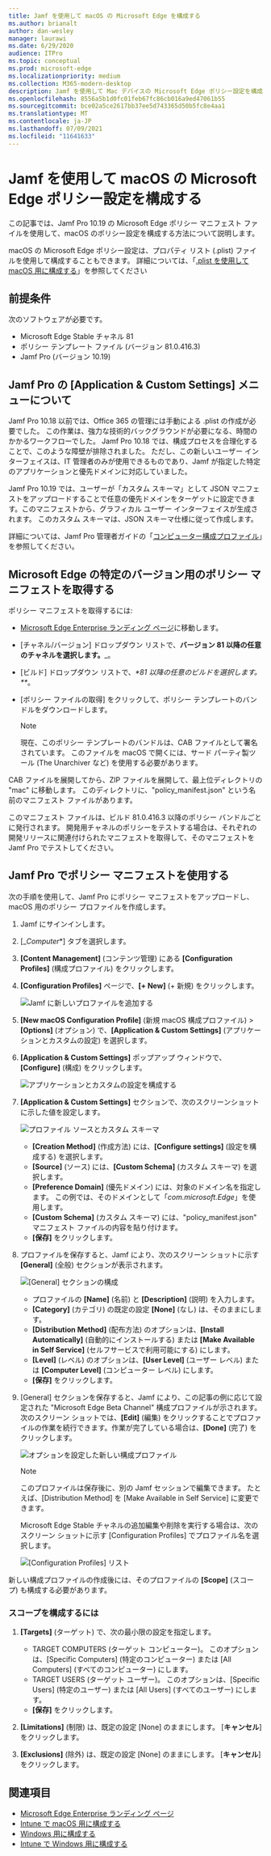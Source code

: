 ```yaml
---
title: Jamf を使用して macOS の Microsoft Edge を構成する
ms.author: brianalt
author: dan-wesley
manager: laurawi
ms.date: 6/29/2020
audience: ITPro
ms.topic: conceptual
ms.prod: microsoft-edge
ms.localizationpriority: medium
ms.collection: M365-modern-desktop
description: Jamf を使用して Mac デバイスの Microsoft Edge ポリシー設定を構成する
ms.openlocfilehash: 8556a5b1d0fc01feb67fc86cb016a9ed47061b55
ms.sourcegitcommit: bce02a5ce2617bb37ee5d743365d50b5fc8e4aa1
ms.translationtype: MT
ms.contentlocale: ja-JP
ms.lasthandoff: 07/09/2021
ms.locfileid: "11641633"
---
```

# <a name="configure-microsoft-edge-policy-settings-on-macos-with-jamf"></a>Jamf を使用して macOS の Microsoft Edge ポリシー設定を構成する

この記事では、Jamf Pro 10.19 の Microsoft Edge ポリシー マニフェスト ファイルを使用して、macOS のポリシー設定を構成する方法について説明します。

macOS の Microsoft Edge ポリシー設定は、プロパティ リスト (.plist) ファイルを使用して構成することもできます。 詳細については、「[.plist を使用して macOS 用に構成する](configure-microsoft-edge-on-mac.md)」を参照してください


## <a name="prerequisites"></a>前提条件

次のソフトウェアが必要です。

- Microsoft Edge Stable チャネル 81
- ポリシー テンプレート ファイル (バージョン 81.0.416.3)
- Jamf Pro (バージョン 10.19)

## <a name="about-the-jamf-pro-application--custom-settings-menu"></a>Jamf Pro の [Application & Custom Settings] メニューについて

Jamf Pro 10.18 以前では、Office 365 の管理には手動による .plist の作成が必要でした。 この作業は、強力な技術的バックグラウンドが必要になる、時間のかかるワークフローでした。 Jamf Pro 10.18 では、構成プロセスを合理化することで、このような障壁が排除されました。 ただし、この新しいユーザー インターフェイスは、IT 管理者のみが使用できるものであり、Jamf が指定した特定のアプリケーションと優先ドメインに対応していました。

Jamf Pro 10.19 では、ユーザーが「カスタム スキーマ」として JSON マニフェストをアップロードすることで任意の優先ドメインをターゲットに設定できます。このマニフェストから、グラフィカル ユーザー インターフェイスが生成されます。 このカスタム スキーマは、JSON スキーマ仕様に従って作成します。

詳細については、Jamf Pro 管理者ガイドの「[コンピューター構成プロファイル](https://jamf.it/computer-configuration-profiles)」を参照してください。

## <a name="get-the-policy-manifest-for-a-specific-version-of-microsoft-edge"></a>Microsoft Edge の特定のバージョン用のポリシー マニフェストを取得する

ポリシー マニフェストを取得するには:

- [Microsoft Edge Enterprise ランディング ページ](https://aka.ms/EdgeEnterprise)に移動します。
- [チャネル/バージョン] ドロップダウン リストで、**バージョン 81 以降の任意のチャネルを選択します。**_。
- [ビルド] ドロップダウン リストで、_*81 以降の任意のビルドを選択します。**_。
- [ポリシー ファイルの取得] をクリックして、ポリシー テンプレートのバンドルをダウンロードします。

  > [!NOTE]
  > 現在、このポリシー テンプレートのバンドルは、CAB ファイルとして署名されています。 このファイルを macOS で開くには、サード パーティ製ツール (The Unarchiver など) を使用する必要があります。

CAB ファイルを展開してから、ZIP ファイルを展開して、最上位ディレクトリの "mac" に移動します。 このディレクトリに、"policy_manifest.json" という名前のマニフェスト ファイルがあります。

このマニフェスト ファイルは、ビルド 81.0.416.3 以降のポリシー バンドルごとに発行されます。 開発用チャネルのポリシーをテストする場合は、それぞれの開発リリースに関連付けられたマニフェストを取得して、そのマニフェストを Jamf Pro でテストしてください。  

## <a name="use-the-policy-manifest-in-jamf-pro"></a>Jamf Pro でポリシー マニフェストを使用する

次の手順を使用して、Jamf Pro にポリシー マニフェストをアップロードし、macOS 用のポリシー プロファイルを作成します。

1. Jamf にサインインします。
2. [_*Computer**] タブを選択します。
3. **[Content Management]** (コンテンツ管理) にある **[Configuration Profiles]** (構成プロファイル) をクリックします。
4. **[Configuration Profiles]** ページで、**[+ New]** (+ 新規) をクリックします。

   ![Jamf に新しいプロファイルを追加する](media/configure-microsoft-edge-on-mac-jamf/configure-macos-jamf-configuration-profiles.png)

5. **[New macOS Configuration Profile]** (新規 macOS 構成プロファイル) > **[Options]** (オプション) で、**[Application & Custom Settings]** (アプリケーションとカスタムの設定) を選択します。
6. **[Application & Custom Settings]** ポップアップ ウィンドウで、**[Configure]** (構成) をクリックします。

   ![アプリケーションとカスタムの設定を構成する](media/configure-microsoft-edge-on-mac-jamf/configure-macos-jamf-app-and-custom.png)

7. **[Application & Custom Settings]** セクションで、次のスクリーンショットに示した値を設定します。

   ![プロファイル ソースとカスタム スキーマ](media/configure-microsoft-edge-on-mac-jamf/configure-macos-jamf-app-and-custom-schema.png)

   - **[Creation Method]** (作成方法) には、**[Configure settings]** (設定を構成する) を選択します。
   - **[Source]** (ソース) には、**[Custom Schema]** (カスタム スキーマ) を選択します。
   - **[Preference Domain]** (優先ドメイン) には、対象のドメイン名を指定します。 この例では、そのドメインとして「*com.microsoft.Edge*」を使用します。
   - **[Custom Schema]** (カスタム スキーマ) には、"policy_manifest.json" マニフェスト ファイルの内容を貼り付けます。
   - **[保存]** をクリックします。

8. プロファイルを保存すると、Jamf により、次のスクリーン ショットに示す **[General]** (全般) セクションが表示されます。

   ![[General] セクションの構成](media/configure-microsoft-edge-on-mac-jamf/configure-macos-jamf-app-and-custom-general-setting.png)

   - プロファイルの **[Name]** (名前) と **[Description]** (説明) を入力します。
   - **[Category]** (カテゴリ) の既定の設定 **[None]** (なし) は、そのままにします。
   - **[Distribution Method]** (配布方法) のオプションは、**[Install Automatically]** (自動的にインストールする) または **[Make Available in Self Service]** (セルフサービスで利用可能にする) にします。
   - **[Level]** (レベル) のオプションは、**[User Level]** (ユーザー レベル) または **[Computer Level]** (コンピューター レベル) にします。
   - **[保存]** をクリックします。

9. [General] セクションを保存すると、Jamf により、この記事の例に応じて設定された "Microsoft Edge Beta Channel" 構成プロファイルが示されます。 次のスクリーン ショットでは、**[Edit]** (編集) をクリックすることでプロファイルの作業を続行できます。作業が完了している場合は、**[Done]** (完了) をクリックします。

   ![オプションを設定した新しい構成プロファイル](media/configure-microsoft-edge-on-mac-jamf/configure-macos-jamf-configuration-profiles-beta-channel.png)

   > [!NOTE]
   > このプロファイルは保存後に、別の Jamf セッションで編集できます。 たとえば、[Distribution Method] を [Make Available in Self Service] に変更できます。

   Microsoft Edge Stable チャネルの追加編集や削除を実行する場合は、次のスクリーン ショットに示す [Configuration Profiles] でプロファイル名を選択します。

   ![[Configuration Profiles] リスト](media/configure-microsoft-edge-on-mac-jamf/configure-macos-jamf-configuration-profiles-beta-channel-done.png)

新しい構成プロファイルの作成後には、そのプロファイルの **[Scope]** (スコープ) も構成する必要があります。

### <a name="to-configure-the-scope"></a>スコープを構成するには

1. **[Targets]** (ターゲット) で、次の最小限の設定を指定します。

   - TARGET COMPUTERS (ターゲット コンピューター)。 このオプションは、[Specific Computers] (特定のコンピューター) または [All Computers] (すべてのコンピューター) にします。
   - TARGET USERS (ターゲット ユーザー)。 このオプションは、[Specific Users] (特定のユーザー) または [All Users] (すべてのユーザー) にします。
   - **[保存]** をクリックします。
2. **[Limitations]** (制限) は、既定の設定 [None] のままにします。 [**キャンセル**] をクリックします。
3. **[Exclusions]** (除外) は、既定の設定 [None] のままにします。 [**キャンセル**] をクリックします。

## <a name="see-also"></a>関連項目

- [Microsoft Edge Enterprise ランディング ページ](https://aka.ms/EdgeEnterprise)
- [Intune で macOS 用に構成する](configure-microsoft-edge-on-mac.md)
- [Windows 用に構成する](configure-microsoft-edge.md)
- [Intune で Windows 用に構成する](configure-edge-with-intune.md)
